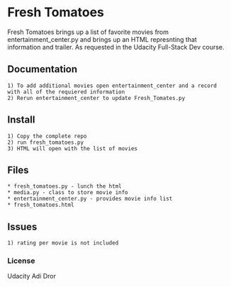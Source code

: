 # Fresh Tomatoes 
Fresh Tomatoes brings up a list of favorite movies from entertainment_center.py and brings up an HTML represnting that information and trailer. As requested in the Udacity Full-Stack Dev course. 

## Documentation
	1) To add additional movies open entertainment_center and a record with all of the requiered information
	2) Rerun entertainment_center to update Fresh_Tomates.py

## Install
	1) Copy the complete repo
	2) run fresh_tomatoes.py 
	3) HTML will open with the list of movies

## Files
	* fresh_tomatoes.py - lunch the html
	* media.py - class to store movie info
	* entertainment_center.py - provides movie info list
	* fresh_tomatoes.html

## Issues
	1) rating per movie is not included

### License
Udacity 
Adi Dror